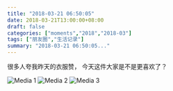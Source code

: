 ```yaml
---
title: "2018-03-21 06:50:05"
date: 2018-03-21T13:00:00+08:00
draft: false
categories: ["moments","2018","2018-03"]
tags: ["朋友圈","生活记录"]
summary: "2018-03-21 06:50:05..."
---
```


很多人夸我昨天的衣服赞，
今天这件大家是不是更喜欢了？

![Media 1](/Moments/photos/2018-03-21/201803210650050.jpg)
![Media 2](/Moments/photos/2018-03-21/201803210650051.jpg)
![Media 3](/Moments/photos/2018-03-21/201803210650052.jpg)

